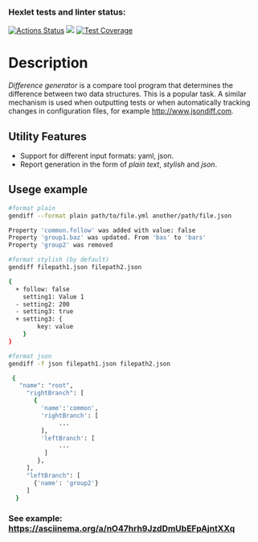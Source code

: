 ### Hexlet tests and linter status:

[![Actions Status](https://github.com/Antony11659/backend-project-46/workflows/hexlet-check/badge.svg)](https://github.com/Antony11659/backend-project-46/actions)    <a href="https://codeclimate.com/github/Antony11659/backend-project-46/maintainability"><img src="https://api.codeclimate.com/v1/badges/10e691ae9b8d98a87cea/maintainability" /></a>    [![Test Coverage](https://api.codeclimate.com/v1/badges/10e691ae9b8d98a87cea/test_coverage)](https://codeclimate.com/github/Antony11659/backend-project-46/test_coverage)

# Description

*Difference generator* is a compare tool program that determines the difference between two data structures. This is a popular task. A similar mechanism is used when outputting tests or when automatically tracking changes in configuration files, for example http://www.jsondiff.com.


## Utility Features
- Support for different input formats: yaml, json.
- Report generation in the form of *plain text*, *stylish* and *json*.


## Usege example

```sh
#format plain
gendiff --format plain path/to/file.yml another/path/file.json

Property 'common.follow' was added with value: false
Property 'group1.baz' was updated. From 'bas' to 'bars'
Property 'group2' was removed

#format stylish (by default)
gendiff filepath1.json filepath2.json

{
  + follow: false
    setting1: Value 1
  - setting2: 200
  - setting3: true
  + setting3: {
        key: value
    }
}

#format json
gendiff -f json filepath1.json filepath2.json

 {
   "name": "root",
     "rightBranch": [
       {
         'name':'common',
         'rightBranch': [
              ...
         ],
         'leftBranch': [
              ...
          ]
        },
     ],
     "leftBranch": [
       {'name': 'group2'}
     ]
  }
``` 
### See example: https://asciinema.org/a/nO47hrh9JzdDmUbEFpAjntXXq  



